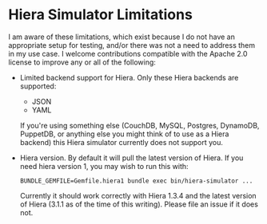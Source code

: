 Hiera Simulator Limitations
===========================

I am aware of these limitations, which exist because I do not have an appropriate setup for testing, and/or there was not a need to address them in my use case. I welcome contributions compatible with the Apache 2.0 license to improve any or all of the following:

- Limited backend support for Hiera. Only these Hiera backends are supported:
  - JSON
  - YAML

  If you're using something else (CouchDB, MySQL, Postgres, DynamoDB, PuppetDB, or anything else you might think of to use as a Hiera backend) this Hiera simulator currently does not support you.

- Hiera version. By default it will pull the latest version of Hiera. If you need hiera version 1, you may wish to run this with:

  ```
  BUNDLE_GEMFILE=Gemfile.hiera1 bundle exec bin/hiera-simulator ...
  ```

  Currently it should work correctly with Hiera 1.3.4 and the latest version of Hiera (3.1.1 as of the time of this writing). Please file an issue if it does not.

